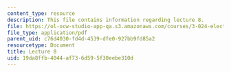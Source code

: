 ```yaml
---
content_type: resource
description: This file contains information regarding lecture 8.
file: https://ol-ocw-studio-app-qa.s3.amazonaws.com/courses/3-024-electronic-optical-and-magnetic-properties-of-materials-spring-2013/19da8ffb4044af736d595f30eebe310d_MIT3_024S13_2012lec8.pdf
file_type: application/pdf
parent_uid: c76d4030-fd4d-4539-dfe0-927bb9fd85a2
resourcetype: Document
title: Lecture 8
uid: 19da8ffb-4044-af73-6d59-5f30eebe310d
---
```

